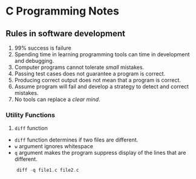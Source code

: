 # C Programming Notes

## Rules in software development
1. 99% success is failure
2. Spending time in learning programming tools can time in development and 
debugging.
3. Computer programs cannot tolerate _small_ mistakes.
4. Passing test cases does not guarantee a program is correct.
5. Producing correct output does not mean that a program is correct.
6. Assume program will fail and develop a strategy to detect and correct mistakes.
7. No tools can replace a _clear mind_.

### Utility Functions
1. `diff` function
- `diff` function determines if two files are different.
- `w` argument ignores whitespace
- `q` argument makes the program suppress display of the lines that are different.

```c 
    diff -q file1.c file2.c
```

